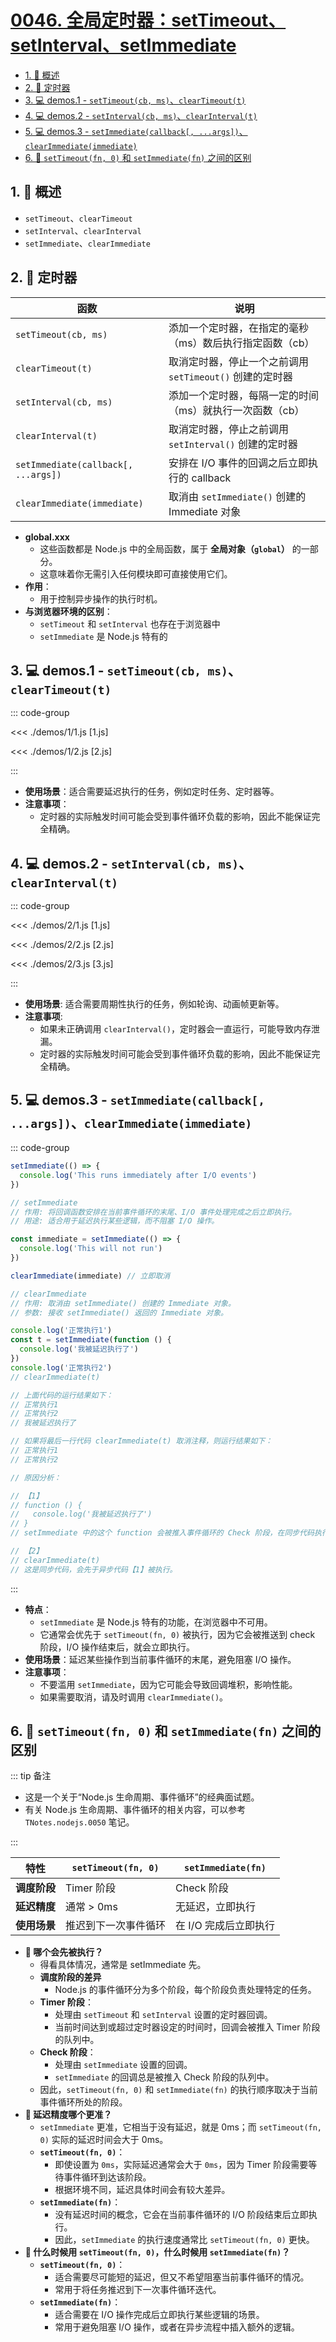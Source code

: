 # [0046. 全局定时器：setTimeout、setInterval、setImmediate](https://github.com/Tdahuyou/TNotes.nodejs/tree/main/notes/0046.%20%E5%85%A8%E5%B1%80%E5%AE%9A%E6%97%B6%E5%99%A8%EF%BC%9AsetTimeout%E3%80%81setInterval%E3%80%81setImmediate)

<!-- region:toc -->

- [1. 📝 概述](#1--概述)
- [2. 📒 定时器](#2--定时器)
- [3. 💻 demos.1 - `setTimeout(cb, ms)`、`clearTimeout(t)`](#3--demos1---settimeoutcb-mscleartimeoutt)
- [4. 💻 demos.2 - `setInterval(cb, ms)`、`clearInterval(t)`](#4--demos2---setintervalcb-msclearintervalt)
- [5. 💻 demos.3 - `setImmediate(callback[, ...args])`、`clearImmediate(immediate)`](#5--demos3---setimmediatecallback-argsclearimmediateimmediate)
- [6. 🤔 `setTimeout(fn, 0)` 和 `setImmediate(fn)` 之间的区别](#6--settimeoutfn-0-和-setimmediatefn-之间的区别)

<!-- endregion:toc -->

## 1. 📝 概述

- `setTimeout`、`clearTimeout`
- `setInterval`、`clearInterval`
- `setImmediate`、`clearImmediate`

## 2. 📒 定时器

| 函数 | 说明 |
| --- | --- |
| `setTimeout(cb, ms)` | 添加一个定时器，在指定的毫秒（ms）数后执行指定函数（cb） |
| `clearTimeout(t)` | 取消定时器，停止一个之前调用 `setTimeout()` 创建的定时器 |
| `setInterval(cb, ms)` | 添加一个定时器，每隔一定的时间（ms）就执行一次函数（cb） |
| `clearInterval(t)` | 取消定时器，停止之前调用 `setInterval()` 创建的定时器 |
| `setImmediate(callback[, ...args])` | 安排在 I/O 事件的回调之后立即执行的 callback |
| `clearImmediate(immediate)` | 取消由 `setImmediate()` 创建的 Immediate 对象 |

- **global.xxx**
  - 这些函数都是 Node.js 中的全局函数，属于 **全局对象（`global`）** 的一部分。
  - 这意味着你无需引入任何模块即可直接使用它们。
- **作用**：
  - 用于控制异步操作的执行时机。
- **与浏览器环境的区别**：
  - `setTimeout` 和 `setInterval` 也存在于浏览器中
  - `setImmediate` 是 Node.js 特有的

## 3. 💻 demos.1 - `setTimeout(cb, ms)`、`clearTimeout(t)`

::: code-group

<<< ./demos/1/1.js [1.js]

<<< ./demos/1/2.js [2.js]

:::

- **使用场景**：适合需要延迟执行的任务，例如定时任务、定时器等。
- **注意事项**：
  - 定时器的实际触发时间可能会受到事件循环负载的影响，因此不能保证完全精确。

## 4. 💻 demos.2 - `setInterval(cb, ms)`、`clearInterval(t)`

::: code-group

<<< ./demos/2/1.js [1.js]

<<< ./demos/2/2.js [2.js]

<<< ./demos/2/3.js [3.js]

:::

- **使用场景**: 适合需要周期性执行的任务，例如轮询、动画帧更新等。
- **注意事项**:
  - 如果未正确调用 `clearInterval()`，定时器会一直运行，可能导致内存泄漏。
  - 定时器的实际触发时间可能会受到事件循环负载的影响，因此不能保证完全精确。

## 5. 💻 demos.3 - `setImmediate(callback[, ...args])`、`clearImmediate(immediate)`

::: code-group

```javascript [1.js]
setImmediate(() => {
  console.log('This runs immediately after I/O events')
})

// setImmediate
// 作用: 将回调函数安排在当前事件循环的末尾、I/O 事件处理完成之后立即执行。
// 用途: 适合用于延迟执行某些逻辑，而不阻塞 I/O 操作。
```

```javascript [2.js]
const immediate = setImmediate(() => {
  console.log('This will not run')
})

clearImmediate(immediate) // 立即取消

// clearImmediate
// 作用: 取消由 setImmediate() 创建的 Immediate 对象。
// 参数: 接收 setImmediate() 返回的 Immediate 对象。
```

```javascript [3.js]
console.log('正常执行1')
const t = setImmediate(function () {
  console.log('我被延迟执行了')
})
console.log('正常执行2')
// clearImmediate(t)

// 上面代码的运行结果如下：
// 正常执行1
// 正常执行2
// 我被延迟执行了

// 如果将最后一行代码 clearImmediate(t) 取消注释，则运行结果如下：
// 正常执行1
// 正常执行2

// 原因分析：

// 【1】
// function () {
//   console.log('我被延迟执行了')
// }
// setImmediate 中的这个 function 会被推入事件循环的 Check 阶段，在同步代码执行完后运行。

// 【2】
// clearImmediate(t)
// 这是同步代码，会先于异步代码【1】被执行。
```

:::

- **特点**：
  - `setImmediate` 是 Node.js 特有的功能，在浏览器中不可用。
  - 它通常会优先于 `setTimeout(fn, 0)` 被执行，因为它会被推送到 check 阶段，I/O 操作结束后，就会立即执行。
- **使用场景**：延迟某些操作到当前事件循环的末尾，避免阻塞 I/O 操作。
- **注意事项**：
  - 不要滥用 `setImmediate`，因为它可能会导致回调堆积，影响性能。
  - 如果需要取消，请及时调用 `clearImmediate()`。

## 6. 🤔 `setTimeout(fn, 0)` 和 `setImmediate(fn)` 之间的区别

::: tip 备注

- 这是一个关于“Node.js 生命周期、事件循环”的经典面试题。
- 有关 Node.js 生命周期、事件循环的相关内容，可以参考 `TNotes.nodejs.0050` 笔记。

:::

| 特性         | `setTimeout(fn, 0)`  | `setImmediate(fn)`    |
| ------------ | -------------------- | --------------------- |
| **调度阶段** | Timer 阶段           | Check 阶段            |
| **延迟精度** | 通常 > 0ms           | 无延迟，立即执行      |
| **使用场景** | 推迟到下一次事件循环 | 在 I/O 完成后立即执行 |

- **🤔 哪个会先被执行？**
  - 得看具体情况，通常是 setImmediate 先。
  - **调度阶段的差异**
    - Node.js 的事件循环分为多个阶段，每个阶段负责处理特定的任务。
  - **Timer 阶段**：
    - 处理由 `setTimeout` 和 `setInterval` 设置的定时器回调。
    - 当前时间达到或超过定时器设定的时间时，回调会被推入 Timer 阶段的队列中。
  - **Check 阶段**：
    - 处理由 `setImmediate` 设置的回调。
    - `setImmediate` 的回调总是被推入 Check 阶段的队列中。
  - 因此，`setTimeout(fn, 0)` 和 `setImmediate(fn)` 的执行顺序取决于当前事件循环所处的阶段。
- **🤔 延迟精度哪个更准？**
  - `setImmediate` 更准，它相当于没有延迟，就是 0ms；而 `setTimeout(fn, 0)` 实际的延迟时间会大于 0ms。
  - **`setTimeout(fn, 0)`**：
    - 即使设置为 `0ms`，实际延迟通常会大于 `0ms`，因为 Timer 阶段需要等待事件循环到达该阶段。
    - 根据环境不同，延迟具体时间会有较大差异。
  - **`setImmediate(fn)`**：
    - 没有延迟时间的概念，它会在当前事件循环的 I/O 阶段结束后立即执行。
    - 因此，`setImmediate` 的执行速度通常比 `setTimeout(fn, 0)` 更快。
- **🤔 什么时候用 `setTimeout(fn, 0)`，什么时候用 `setImmediate(fn)`？**
  - **`setTimeout(fn, 0)`**：
    - 适合需要尽可能短的延迟，但又不希望阻塞当前事件循环的情况。
    - 常用于将任务推迟到下一次事件循环迭代。
  - **`setImmediate(fn)`**：
    - 适合需要在 I/O 操作完成后立即执行某些逻辑的场景。
    - 常用于避免阻塞 I/O 操作，或者在异步流程中插入额外的逻辑。
